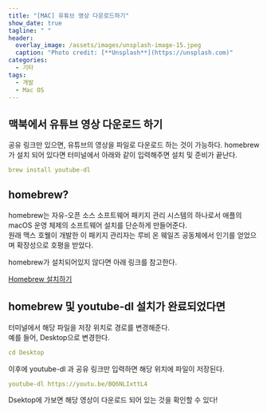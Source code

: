 ```yaml
---
title: "[MAC] 유튜브 영상 다운로드하기"
show_date: true
tagline: " "
header:
  overlay_image: /assets/images/unsplash-image-15.jpeg
  caption: "Photo credit: [**Unsplash**](https://unsplash.com)"
categories:
  - 기타
tags:
  - 개발
  - Mac OS
---
```


## 맥북에서 유튜브 영상 다운로드 하기 

공유 링크만 있으면, 유튜브의 영상을 파일로 다운로드 하는 것이 가능하다. 
homebrew가 설치 되어 있다면 터미널에서 아래와 같이 입력해주면 설치 및 준비가 끝난다. 

```yaml
brew install youtube-dl 
```

## homebrew?

homebrew는 자유-오픈 소스 소프트웨어 패키지 관리 시스템의 하나로서 애플의 macOS 운영 체제의 소프트웨어 설치를 단순하게 만들어준다.  
원래 맥스 호웰이 개발한 이 패키지 관리자는 루비 온 웨일즈 공동체에서 인기를 얻었으며 확장성으로 호평을 받았다.  


homebrew가 설치되어있지 않다면 아래 링크를 참고한다.

[Homebrew 설치하기](https://zerorc.tistory.com/75)  

## homebrew 및 youtube-dl 설치가 완료되었다면

터미널에서 해당 파일을 저장 위치로 경로를 변경해준다.  
예를 들어, Desktop으로 변경한다. 

```yaml
cd Desktop
```

이후에 youtube-dl 과 공유 링크만 입력하면 해당 위치에 파일이 저장된다.

```yaml
youtube-dl https://youtu.be/BQ6NLIxttL4
```

Dsektop에 가보면 해당 영상이 다운로드 되어 있는 것을 확인할 수 있다!




